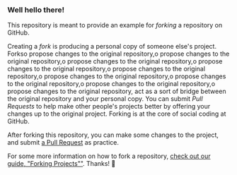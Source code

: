### Well hello there!

This repository is meant to provide an example for *forking* a repository on GitHub.

Creating a *fork* is producing a personal copy of someone else's project. Forkso propose changes to the original repository,o propose changes to the original repository,o propose changes to the original repository,o propose changes to the original repository,o propose changes to the original repository,o propose changes to the original repository,o propose changes to the original repository,o propose changes to the original repository,o propose changes to the original repository, act as a sort of bridge between the original repository and your personal copy. You can submit *Pull Requests* to help make other people's projects better by offering your changes up to the original project. Forking is at the core of social coding at GitHub.

After forking this repository, you can make some changes to the project, and submit [a Pull Request](https://github.com/octocat/Spoon-Knife/pulls) as practice.

For some more information on how to fork a repository, [check out our guide, "Forking Projects""](http://guides.github.com/overviews/forking/). Thanks! :sparkling_heart:
